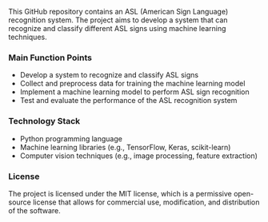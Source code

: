  
This GitHub repository contains an ASL (American Sign Language) recognition system. The project aims to develop a system that can recognize and classify different ASL signs using machine learning techniques.

### Main Function Points
- Develop a system to recognize and classify ASL signs
- Collect and preprocess data for training the machine learning model
- Implement a machine learning model to perform ASL sign recognition
- Test and evaluate the performance of the ASL recognition system

### Technology Stack
- Python programming language
- Machine learning libraries (e.g., TensorFlow, Keras, scikit-learn)
- Computer vision techniques (e.g., image processing, feature extraction)

### License
The project is licensed under the MIT license, which is a permissive open-source license that allows for commercial use, modification, and distribution of the software.

